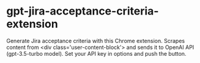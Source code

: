 # gpt-jira-acceptance-criteria-extension
Generate Jira acceptance criteria with this Chrome extension. Scrapes content from &lt;div class='user-content-block'> and sends it to OpenAI API (gpt-3.5-turbo model). Set your API key in options and push the button.
